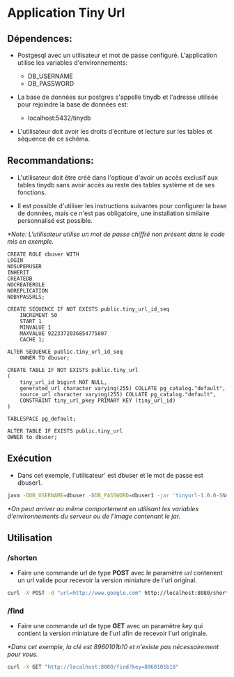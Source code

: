 # Application Tiny Url

## Dépendences:
- Postgesql avec un utilisateur et mot de passe configuré.
   L'application utilise les variables d'environnements: 
  - DB_USERNAME 
  - DB_PASSWORD

- La base de données sur postgres s'appelle tinydb et l'adresse utilisée pour 
   rejoindre la base de données est:
  - localhost:5432/tinydb
  
 - L'utilisateur doit avoir les droits d'écriture et lecture sur les tables et séquence de ce schéma.

## Recommandations:
- L'utilisateur doit être créé dans l'optique d'avoir un accès exclusif aux tables tinydb sans avoir accès au reste 
   des tables système et de ses fonctions.

- Il est possible d'utiliser les instructions suivantes pour configurer la base de données, 
    mais ce n'est pas obligatoire, une installation similaire personnalisé est possible.

_*Note: L'utilisateur utilise un mot de passe chiffré non présent dans le code mis en exemple._
```roomsql
CREATE ROLE dbuser WITH
LOGIN
NOSUPERUSER
INHERIT
CREATEDB
NOCREATEROLE
NOREPLICATION
NOBYPASSRLS;

CREATE SEQUENCE IF NOT EXISTS public.tiny_url_id_seq
    INCREMENT 50
    START 1
    MINVALUE 1
    MAXVALUE 9223372036854775807
    CACHE 1;

ALTER SEQUENCE public.tiny_url_id_seq
    OWNER TO dbuser;

CREATE TABLE IF NOT EXISTS public.tiny_url
(
    tiny_url_id bigint NOT NULL,
    generated_url character varying(255) COLLATE pg_catalog."default",
    source_url character varying(255) COLLATE pg_catalog."default",
    CONSTRAINT tiny_url_pkey PRIMARY KEY (tiny_url_id)
)

TABLESPACE pg_default;

ALTER TABLE IF EXISTS public.tiny_url
OWNER to dbuser;
```

## Exécution
- Dans cet exemple, l'utilisateur' est dbuser et le mot de passe est dbuser1.
```bash
java -DDB_USERNAME=dbuser -DDB_PASSWORD=dbuser1 -jar 'tinyurl-1.0.0-SNAPSHOT.jar'
```
_*On peut arriver au même comportement en utilisant les variables d'environnements du 
   serveur ou de l'image contenant le jar._ 

## Utilisation
### /shorten
- Faire une commande url de type **POST** avec le paramètre _url_ contenent un url valide pour recevoir 
   la version miniature de l'url original.

```bash
curl -X POST -d "url=http://www.google.com" http://localhost:8080/shorten
```
### /find
- Faire une commande url de type **GET** avec un paramètre _key_ qui contient la version miniature de l'url afin de 
    recevoir l'url originale.

_*Dans cet exemple, la clé est 8960101b10 et n'existe pas nécessairement pour vous._

```bash
curl -X GET "http://localhost:8080/find?key=8960101b10"
```